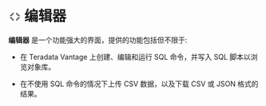 ![](../Images/editor-icn-overview.png) 编辑器
=============================================

**编辑器** 是一个功能强大的界面，提供的功能包括但不限于:

-   在 Teradata Vantage 上创建、编辑和运行 SQL 命令，并写入 SQL 脚本以浏览对象库。

-   在不使用 SQL 命令的情况下上传 CSV 数据，以及下载 CSV 或 JSON 格式的结果。
